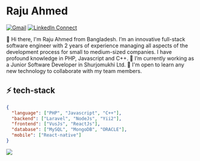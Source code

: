 # Raju Ahmed
[![Gmail](https://img.shields.io/badge/%20-Send%20Mail-black?color=14171A&labelColor=gray&logo=gmail&logoColor=red)](mailto:rajucse1705@gmail.com?subject=From%20GitHub&body=Hi,%20there.%20Found%20you%20from%20GitHub.)
[![LinkedIn Connect](https://img.shields.io/badge/linkedIn-black??color=14171A&labelColor=gray&logo=linkedin)](https://www.linkedin.com/in/raju-ahmed-a91478155/)

👋 Hi there, I'm Raju Ahmed from Bangladesh. I’m an innovative full-stack software engineer with 2 years of experience managing all aspects of the development process for small to medium-sized companies. I have profound knowledge in PHP, Javascript and C++. 🔭 I’m currently working as a Junior Software Developer in Shurjomukhi Ltd. 👯 I'm open to learn any new technology to collaborate with my team members.

<!--
**rajuAhmed1705/rajuAhmed1705** is a ✨ _special_ ✨ repository because its `README.md` (this file) appears on your GitHub profile.

Here are some ideas to get you started:

- 🔭 I’m currently working on ...
- 🌱 I’m currently learning ...
- 👯 I’m looking to collaborate on ...
- 🤔 I’m looking for help with ...
- 💬 Ask me about ...
- 📫 How to reach me: ...
- 😄 Pronouns: ...
- ⚡ Fun fact: ...

-->

## ⚡ tech-stack
```json
{
  "language": ["PHP", "Javascript", "C++"],
  "backend": ["Laravel", "NodeJs", "Yii2"],
  "frontend": ["VusJs", "ReactJs"],
  "database": ["MySQL", "MongoDB", "ORACLE"],
  "mobile": ["React-native"]
}
```
<img src="https://github-readme-stats.vercel.app/api?username=rajuAhmed1705&show_icons=true">
